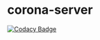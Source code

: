 # corona-server
[![Codacy Badge](https://api.codacy.com/project/badge/Grade/5ce97a8dda51463dafdc60ef5e693b5a)](https://app.codacy.com/manual/phamleduy04/corona-server?utm_source=github.com&utm_medium=referral&utm_content=phamleduy04/corona-server&utm_campaign=Badge_Grade_Dashboard)